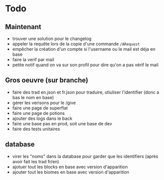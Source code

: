 # Todo

## Maintenant

- trouver une solution pour le changelog
- appeler la requête lors de la copie d'une commande `/ARequest`
- empêcher la création d'un compte si l'username ou le mail est déja en base
- faire la verif par mail
- petite notif quand on va sur son profil pour dire qu'on a pas vérif le mail

## Gros oeuvre (sur branche)

- faire des trad en.json et fr.json pour traduire, utiuliser l'identifier (donc a bas le nom en base)
- gérer les verisons pour le /give
- faire une page de superflat
- faire une page de potions
- ajouter des logs dans le back
- faire une base pas en prod, soit une base de dev
- faire des tests unitaires

## database

- virer les "noms" dans la database pour garder que les identifiers (après avoir fait les trad fr/en)
- ajotuer tout les blocks en base avec version d'apparition
- ajouter tout les biomes en base avec version d'apparition